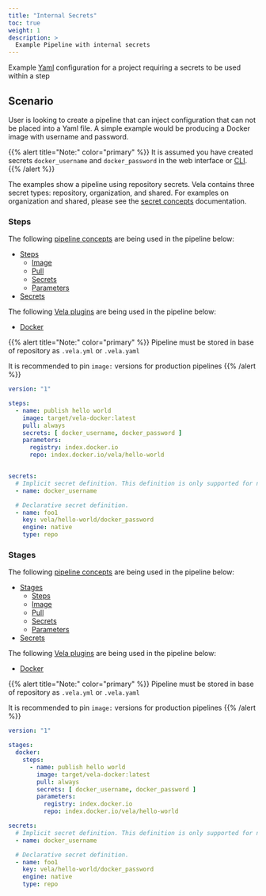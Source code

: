 ```yaml
---
title: "Internal Secrets"
toc: true
weight: 1
description: >
  Example Pipeline with internal secrets
---
```


Example [Yaml](https://yaml.org/spec/) configuration for a project requiring a secrets to be used within a step

## Scenario

User is looking to create a pipeline that can inject configuration that can not be placed into a Yaml file. A simple example would be producing a Docker image with username and password.

{{% alert title="Note:" color="primary" %}}
It is assumed you have created secrets `docker_username` and `docker_password` in the web interface or [CLI](/docs/cli/).
{{% /alert %}}

The examples show a pipeline using repository secrets. Vela contains three secret types: repository, organization, and shared. For examples on organization and shared, please see the [secret concepts](/docs/concepts/pipeline/steps/secrets/) documentation.

### Steps

The following [pipeline concepts](/docs/concepts/pipeline) are being used in the pipeline below:

* [Steps](/docs/concepts/pipeline/steps/)
  * [Image](/docs/concepts/pipeline/steps/image/)
  * [Pull](/docs/concepts/pipeline/steps/pull/) 
  * [Secrets](/docs/concepts/pipeline/steps/secrets/)
  * [Parameters](/docs/concepts/pipeline/steps/parameters/)
* [Secrets](/docs/concepts/pipeline/secrets/)

The following [Vela plugins](/docs/concepts/pipeline) are being used in the pipeline below:

* [Docker](/docs/plugins/pipeline/registry/docker/)

{{% alert title="Note:" color="primary" %}}
Pipeline must be stored in base of repository as `.vela.yml` or `.vela.yaml`

It is recommended to pin `image:` versions for production pipelines
{{% /alert %}}

```yaml
version: "1"

steps:
  - name: publish hello world
    image: target/vela-docker:latest
    pull: always
    secrets: [ docker_username, docker_password ]
    parameters:
      registry: index.docker.io
      repo: index.docker.io/vela/hello-world


secrets:
  # Implicit secret definition. This definition is only supported for native secrets of repository type.
  - name: docker_username

  # Declarative secret definition.
  - name: foo1
    key: vela/hello-world/docker_password
    engine: native
    type: repo
```

### Stages

The following [pipeline concepts](/docs/concepts/pipeline) are being used in the pipeline below:

* [Stages](/docs/concepts/pipeline/steps/)
  * [Steps](/docs/concepts/pipeline/steps/)
  * [Image](/docs/concepts/pipeline/steps/image/)
  * [Pull](/docs/concepts/pipeline/steps/pull/)
  * [Secrets](/docs/concepts/pipeline/steps/secrets/)
  * [Parameters](/docs/concepts/pipeline/steps/parameters/)
* [Secrets](/docs/concepts/pipeline/secrets/)

The following [Vela plugins](/docs/concepts/pipeline) are being used in the pipeline below:

* [Docker](/docs/plugins/pipeline/registry/docker/)

{{% alert title="Note:" color="primary" %}}
Pipeline must be stored in base of repository as `.vela.yml` or `.vela.yaml`

It is recommended to pin `image:` versions for production pipelines
{{% /alert %}}

```yaml
version: "1"

stages:
  docker:
    steps:
      - name: publish hello world
        image: target/vela-docker:latest
        pull: always
        secrets: [ docker_username, docker_password ]
        parameters:
          registry: index.docker.io
          repo: index.docker.io/vela/hello-world

secrets:
  # Implicit secret definition. This definition is only supported for native secrets of repository type.
  - name: docker_username

  # Declarative secret definition.
  - name: foo1
    key: vela/hello-world/docker_password
    engine: native
    type: repo   
```
